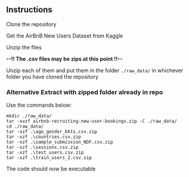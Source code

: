 ## Instructions

Clone the repository

Get the AirBnB New Users Dataset from Kaggle

Unzip the files

<b>--!! The .csv files may be zips at this point !!--</b>

Unzip each of them and put them in the folder ```./raw_data/``` in whichever folder you have cloned the repository

### Alternative Extract with zipped folder already in repo
Use the commands below:

```
mkdir ./raw_data/
tar -xvzf airbnb-recruiting-new-user-bookings.zip -C ./raw_data/
cd ./raw_data/
tar -xzf .\age_gender_bkts.csv.zip
tar -xzf .\countries.csv.zip
tar -xzf .\sample_submission_NDF.csv.zip
tar -xzf .\sessions.csv.zip
tar -xzf .\test_users.csv.zip
tar -xzf .\train_users_2.csv.zip
```

The code should now be executable
